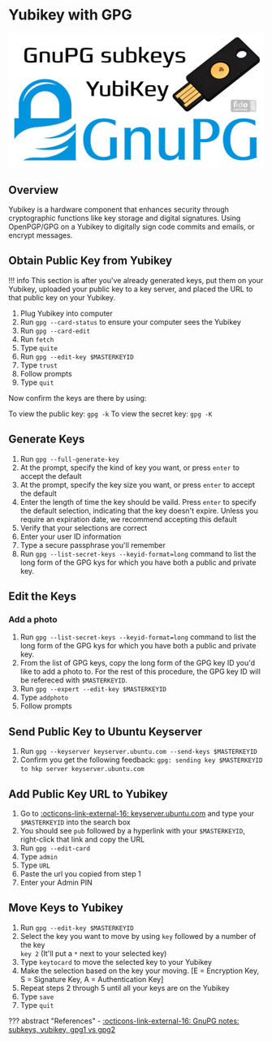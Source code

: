 # Yubikey with GPG

![image](../static/images/gpg-subkeys-yubi.jpg)

## Overview

Yubikey is a hardware component that enhances security through cryptographic functions like key storage and digital signatures. Using OpenPGP/GPG on a Yubikey to digitally sign code commits and emails, or encrypt messages.

## Obtain Public Key from Yubikey

!!! info
    This section is after you've already generated keys, put them on your Yubikey, uploaded your public key to a key server, and placed the URL to that public key on your Yubikey.

1. Plug Yubikey into computer
2. Run ```gpg --card-status``` to ensure your computer sees the Yubikey
3. Run ```gpg --card-edit```
4. Run ```fetch```
5. Type ```quite```
6. Run ```gpg --edit-key $MASTERKEYID```
7. Type ```trust```
8. Follow prompts
9. Type ```quit```

Now confirm the keys are there by using:

To view the public key: ```gpg -k```
To view the secret key: ```gpg -K```

## Generate Keys

1. Run ```gpg --full-generate-key```
2. At the prompt, specify the kind of key you want, or press `enter` to accept the default
3. At the prompt, specify the key size you want, or press `enter` to accept the default
4. Enter the length of time the key should be vaild. Press `enter` to specify the default selection, indicating that the key doesn't expire. Unless you require an expiration date, we recommend accepting this default
5. Verify that your selections are correct
6. Enter your user ID information
7. Type a secure passphrase you'll remember
8. Run ```gpg --list-secret-keys --keyid-format=long``` command to list the long form of the GPG kys for which you have both a public and private key.

## Edit the Keys

### Add a photo

1. Run ```gpg --list-secret-keys --keyid-format=long``` command to list the long form of the GPG kys for which you have both a public and private key.
2. From the list of GPG keys, copy the long form of the GPG key ID you'd like to add a photo to. For the rest of this procedure, the GPG key ID will be refereced with `$MASTERKEYID`.
3. Run ```gpg --expert --edit-key $MASTERKEYID```
4. Type ```addphoto```
5. Follow prompts

## Send Public Key to Ubuntu Keyserver

1. Run ```gpg --keyserver keyserver.ubuntu.com --send-keys $MASTERKEYID```
2. Confirm you get the following feedback: `gpg: sending key $MASTERKEYID to hkp server keyserver.ubuntu.com`

## Add Public Key URL to Yubikey

1. Go to [:octicons-link-external-16: keyserver.ubuntu.com](https://keyserver.ubuntu.com/) and type your `$MASTERKEYID` into the search box
2. You should see `pub` followed by a hyperlink with your `$MASTERKEYID`, right-click that link and copy the URL
3. Run ```gpg --edit-card```
4. Type ```admin```
5. Type ```URL```
6. Paste the url you copied from step 1
7. Enter your Admin PIN

## Move Keys to Yubikey

1. Run ```gpg --edit-key $MASTERKEYID```
2. Select the key you want to move by using `key` followed by a number of the key  
   ```key 2``` (It'll put a `*` next to your selected key)
3. Type `keytocard` to move the selected key to your Yubikey
4. Make the selection based on the key your moving. [E = Encryption Key, S = Signature Key, A = Authentication Key]
5. Repeat steps 2 through 5 until all your keys are on the Yubikey
6. Type `save`
7. Type `quit`

??? abstract "References"
    - [:octicons-link-external-16: GnuPG notes: subkeys, yubikey, gpg1 vs gpg2](https://www.preining.info/blog/2016/04/gnupg-subkeys-yubikey/)